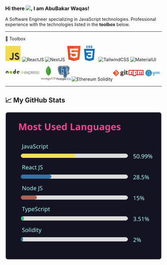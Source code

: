 ### Hi there <img src="https://raw.githubusercontent.com/MartinHeinz/MartinHeinz/master/wave.gif" width="30px">, I am AbuBakar Waqas!

A Software Engineer specializing in JavaScript technologies. Professional experience with the technologies listed in the **toolbox** below.

---
🧰 Toolbox


<img src="https://github.com/devicons/devicon/blob/master/icons/javascript/javascript-original.svg" alt="JavaScript" width="50" height="50"/> <img src="https://cdn.worldvectorlogo.com/logos/react-1.svg" alt="ReactJS" width="50" height="50"/> <img src="https://cdn.worldvectorlogo.com/logos/next-js.svg" alt="NextJS" width="50" height="50"/> <img src="https://github.com/devicons/devicon/blob/master/icons/html5/html5-original.svg" alt="HTML" width="50" height="50"/><img src="https://github.com/devicons/devicon/blob/master/icons/css3/css3-plain-wordmark.svg" alt="CSS" width="50" height="50"/>  <img src="https://cdn.worldvectorlogo.com/logos/tailwindcss.svg" alt="TailwindCSS" width="50" height="50"/> <img src="https://cdn.worldvectorlogo.com/logos/material-ui-1.svg" alt="MaterialUI" width="50" height="50"/> <img src="https://github.com/devicons/devicon/blob/master/icons/nodejs/nodejs-original-wordmark.svg" alt="NodeJS" width="60" height="60"/><img src="https://github.com/devicons/devicon/blob/master/icons/express/express-original-wordmark.svg" alt="ExpressJS" width="50" height="50"/> <img src="https://github.com/devicons/devicon/blob/master/icons/mongodb/mongodb-original-wordmark.svg" alt="MongoDB" width="50" height="50"/><img src="https://github.com/devicons/devicon/blob/master/icons/postgresql/postgresql-original-wordmark.svg" alt="PostgreSQL" width="50" height="50"/><img src="https://cdn.worldvectorlogo.com/logos/ethereum-icon-purple.svg" alt="Ethereum Solidity" width="50" height="50"/><img src="https://github.com/devicons/devicon/blob/master/icons/git/git-original-wordmark.svg" alt="Git" width="50" height="50"/><img src="https://github.com/devicons/devicon/blob/master/icons/npm/npm-original-wordmark.svg" alt="npm" width="50" height="50"/> <img src="https://github.com/devicons/devicon/blob/master/icons/yarn/yarn-original-wordmark.svg" alt="yarn" width="50" height="50"/> 

---


## &#x1f4c8; My GitHub Stats

[![Top Langs](https://github.com/abubakarwaqas33/abubakarwaqas33/blob/main/icons/mystats.svg)](https://github.com/anuraghazra/github-readme-stats)

<!--
**abubakarwaqas33/abubakarwaqas33** is a ✨ _special_ ✨ repository because its `README.md` (this file) appears on your GitHub profile.

Here are some ideas to get you started:

- 🔭 I’m currently working on ...
- 🌱 I’m currently learning ...
- 👯 I’m looking to collaborate on ...
- 🤔 I’m looking for help with ...
- 💬 Ask me about ...
- 📫 How to reach me: ...
- 😄 Pronouns: ...
- ⚡ Fun fact: ...
-->
